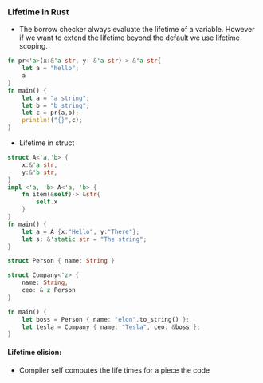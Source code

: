 ### Lifetime in Rust
- The borrow checker always evaluate the lifetime of a variable. However if we want to extend the lifetime beyond the default we use lifetime scoping.
```rust
fn pr<'a>(x:&'a str, y: &'a str)-> &'a str{
    let a = "hello";
    a
}
fn main() {
    let a = "a string";
    let b = "b string";
    let c = pr(a,b);
    println!("{}",c);
}
``` 
- Lifetime in struct
```rust
struct A<'a,'b> {
    x:&'a str,
    y:&'b str,
}
impl <'a, 'b> A<'a, 'b> {
    fn item(&self)-> &str{
        self.x
    }
}
fn main() {
    let a = A {x:"Hello", y:"There"};
    let s: &'static str = "The string";
}
```

```rust
struct Person { name: String }

struct Company<'z> {
    name: String,
    ceo: &'z Person
}

fn main() {
    let boss = Person { name: "elon".to_string() };
    let tesla = Company { name: "Tesla", ceo: &boss };
}
```

#### Lifetime elision:
- Compiler self computes the life times for a piece the code 